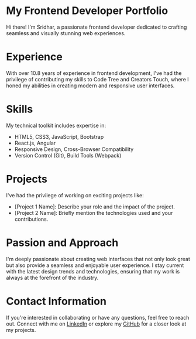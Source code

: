 # My Frontend Developer Portfolio

Hi there! I'm Sridhar, a passionate frontend developer dedicated to crafting seamless and visually stunning web experiences.

# Experience

With over 10.8 years of experience in frontend development, I've had the privilege of contributing my skills to Code Tree and Creators Touch, where I honed my abilities in creating modern and responsive user interfaces.

# Skills

My technical toolkit includes expertise in:
- HTML5, CSS3, JavaScript, Bootstrap
- React.js, Angular
- Responsive Design, Cross-Browser Compatibility
- Version Control (Git), Build Tools (Webpack)

# Projects

I've had the privilege of working on exciting projects like:
- [Project 1 Name]: Describe your role and the impact of the project.
- [Project 2 Name]: Briefly mention the technologies used and your contributions.

# Passion and Approach

I'm deeply passionate about creating web interfaces that not only look great but also provide a seamless and enjoyable user experience. I stay current with the latest design trends and technologies, ensuring that my work is always at the forefront of the industry.

# Contact Information

If you're interested in collaborating or have any questions, feel free to reach out. Connect with me on [LinkedIn](https://www.linkedin.com/in/sridharkhandavalli/) or explore my [GitHub](https://github.com/kndlsridhar) for a closer look at my projects.
